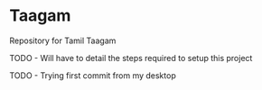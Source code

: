 Taagam
======

Repository for Tamil Taagam

TODO - Will have to detail the steps required to setup this project 

TODO - Trying first commit from my desktop
